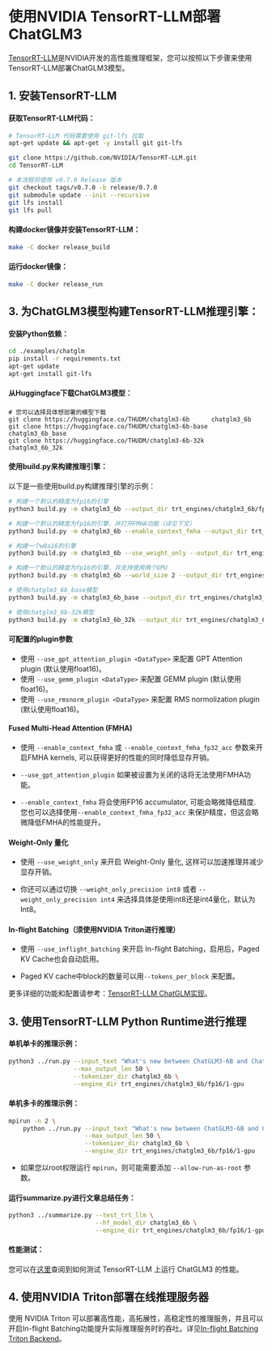 # 使用NVIDIA TensorRT-LLM部署ChatGLM3

[TensorRT-LLM](https://github.com/NVIDIA/TensorRT-LLM/tree/main)是NVIDIA开发的高性能推理框架，您可以按照以下步骤来使用TensorRT-LLM部署ChatGLM3模型。

## 1. 安装TensorRT-LLM
#### 获取TensorRT-LLM代码：

```bash
# TensorRT-LLM 代码需要使用 git-lfs 拉取
apt-get update && apt-get -y install git git-lfs

git clone https://github.com/NVIDIA/TensorRT-LLM.git
cd TensorRT-LLM

# 本流程将使用 v0.7.0 Release 版本
git checkout tags/v0.7.0 -b release/0.7.0
git submodule update --init --recursive
git lfs install
git lfs pull
```

#### 构建docker镜像并安装TensorRT-LLM：
```bash
make -C docker release_build
```

#### 运行docker镜像：
```bash
make -C docker release_run
```

## 3. 为ChatGLM3模型构建TensorRT-LLM推理引擎：

#### 安装Python依赖：
```bash
cd ./examples/chatglm
pip install -r requirements.txt
apt-get update
apt-get install git-lfs
```
#### 从Huggingface下载ChatGLM3模型：
```
# 您可以选择具体想部署的模型下载
git clone https://huggingface.co/THUDM/chatglm3-6b      chatglm3_6b
git clone https://huggingface.co/THUDM/chatglm3-6b-base chatglm3_6b_base
git clone https://huggingface.co/THUDM/chatglm3-6b-32k  chatglm3_6b_32k
```

#### 使用build.py来构建推理引擎：
以下是一些使用build.py构建推理引擎的示例：
```bash
# 构建一个默认的精度为fp16的引擎
python3 build.py -m chatglm3_6b --output_dir trt_engines/chatglm3_6b/fp16/1-gpu

# 构建一个默认的精度为fp16的引擎，并打开FMHA功能（详见下文）
python3 build.py -m chatglm3_6b --enable_context_fmha --output_dir trt_engines/chatglm3_6b/fp16/1-gpu

# 构建一个w8a16的引擎
python3 build.py -m chatglm3_6b --use_weight_only --output_dir trt_engines/chatglm3_6b/weight_only/1-gpu

# 构建一个默认的精度为fp16的引擎，并支持使用两个GPU
python3 build.py -m chatglm3_6b --world_size 2 --output_dir trt_engines/chatglm3_6b/fp16/2-gpu

# 使用chatglm3_6b_base模型
python3 build.py -m chatglm3_6b_base --output_dir trt_engines/chatglm3_6b_base/fp16/1-gpu

# 使用chatglm3_6b-32k模型
python3 build.py -m chatglm3_6b_32k --output_dir trt_engines/chatglm3_6b-32k/fp16/1-gpu
```

#### 可配置的plugin参数

* 使用 `--use_gpt_attention_plugin <DataType>` 来配置 GPT Attention plugin (默认使用float16)。
* 使用 `--use_gemm_plugin <DataType>` 来配置 GEMM plugin (默认使用float16)。
* 使用 `--use_rmsnorm_plugin <DataType>` 来配置 RMS normolization plugin (默认使用float16)。

#### Fused Multi-Head Attention (FMHA)

* 使用 `--enable_context_fmha` 或 `--enable_context_fmha_fp32_acc` 参数来开启FMHA kernels, 可以获得更好的性能的同时降低显存开销。

* `--use_gpt_attention_plugin` 如果被设置为关闭的话将无法使用FMHA功能。

* `--enable_context_fmha` 将会使用FP16 accumulator, 可能会略微降低精度. 您也可以选择使用`--enable_context_fmha_fp32_acc` 来保护精度，但这会略微降低FMHA的性能提升。

#### Weight-Only 量化

* 使用 `--use_weight_only` 来开启 Weight-Only 量化, 这样可以加速推理并减少显存开销。

* 你还可以通过切换 `--weight_only_precision int8` 或者 `--weight_only_precision int4` 来选择具体是使用int8还是int4量化，默认为Int8。

#### In-flight Batching（须使用NVIDIA Triton进行推理）

* 使用 `--use_inflight_batching` 来开启 In-flight Batching，启用后，Paged KV Cache也会自动启用。

* Paged KV cache中block的数量可以用`--tokens_per_block` 来配置。

更多详细的功能和配置请参考：[TensorRT-LLM ChatGLM实现](https://github.com/NVIDIA/TensorRT-LLM/tree/main/examples/chatglm)。

## 3. 使用TensorRT-LLM Python Runtime进行推理

#### 单机单卡的推理示例：

```bash
python3 ../run.py --input_text "What's new between ChatGLM3-6B and ChatGLM2-6B?" \
                  --max_output_len 50 \
                  --tokenizer_dir chatglm3_6b \
                  --engine_dir trt_engines/chatglm3_6b/fp16/1-gpu
```

#### 单机多卡的推理示例：

```bash
mpirun -n 2 \
    python ../run.py --input_text "What's new between ChatGLM3-6B and ChatGLM2-6B?" \
                     --max_output_len 50 \
                     --tokenizer_dir chatglm3_6b \
                     --engine_dir trt_engines/chatglm3_6b/fp16/1-gpu
```

* 如果您以root权限运行 `mpirun`，则可能需要添加 `--allow-run-as-root` 参数。

#### 运行summarize.py进行文章总结任务：

```bash
python3 ../summarize.py --test_trt_llm \
                        --hf_model_dir chatglm3_6b \
                        --engine_dir trt_engines/chatglm3_6b/fp16/1-gpu
```

#### 性能测试：

您可以在[这里](https://github.com/NVIDIA/TensorRT-LLM/tree/main/benchmarks/python)查阅到如何测试 TensorRT-LLM 上运行 ChatGLM3 的性能。

## 4. 使用NVIDIA Triton部署在线推理服务器
使用 NVIDIA Triton 可以部署高性能，高拓展性，高稳定性的推理服务，并且可以开启In-flight Batching功能提升实际推理服务时的吞吐。详见[In-flight Batching Triton Backend](https://github.com/triton-inference-server/tensorrtllm_backend/tree/main/inflight_batcher_llm)。